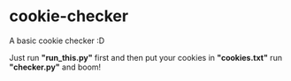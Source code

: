# cookie-checker


A basic cookie checker :D



Just run **"run_this.py"** first and then put your cookies in **"cookies.txt"** run **"checker.py"** and boom! 
